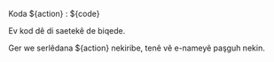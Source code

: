 Koda ${action} : ${code}

Ev kod dê di saetekê de biqede.

Ger we serlêdana ${action} nekiribe, tenê vê e-nameyê paşguh nekin.
